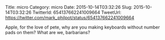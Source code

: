 Title: micro
Category: micro
Date: 2015-10-14T03:32:26
Slug: 2015-10-14T03:32:26
TwitterId: 654137662241009664
TweetUrl: https://twitter.com/mark_philpot/status/654137662241009664

Apple, for the love of pete, why are you making keyboards without number pads on them? What are we, barbarians?